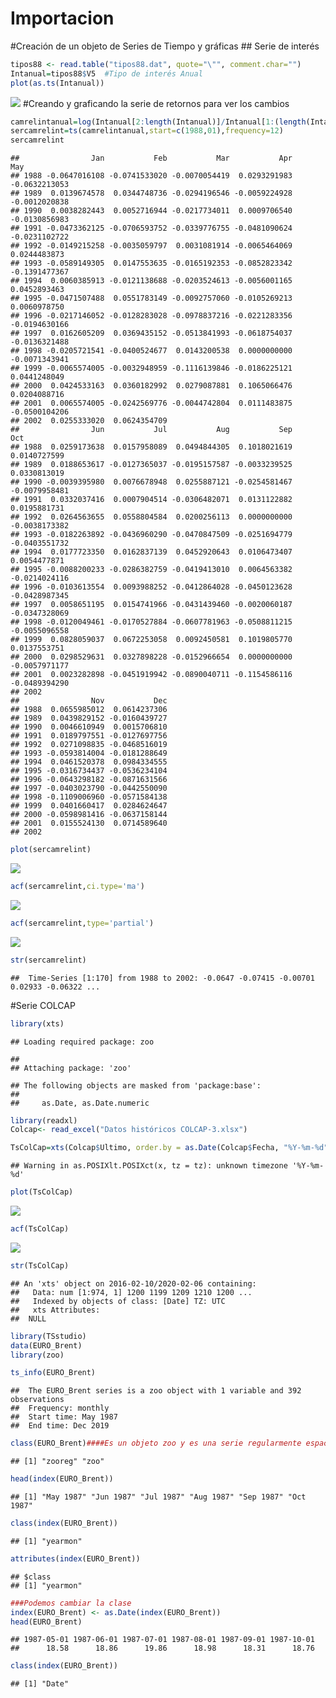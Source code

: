 Importacion
================

\#Creación de un objeto de Series de Tiempo y gráficas \#\# Serie de
interés

``` r
tipos88 <- read.table("tipos88.dat", quote="\"", comment.char="")
Intanual=tipos88$V5  #Tipo de interés Anual
plot(as.ts(Intanual))
```

![](Importacion_files/figure-gfm/importacion-1.png)<!-- --> \#Creando y
graficando la serie de retornos para ver los cambios

``` r
camrelintanual=log(Intanual[2:length(Intanual)]/Intanual[1:(length(Intanual)-1)])
sercamrelint=ts(camrelintanual,start=c(1988,01),frequency=12)
sercamrelint
```

    ##                Jan           Feb           Mar           Apr           May
    ## 1988 -0.0647016108 -0.0741533020 -0.0070054419  0.0293291983 -0.0632213053
    ## 1989  0.0139674578  0.0344748736 -0.0294196546 -0.0059224928 -0.0012020838
    ## 1990  0.0038282443  0.0052716944 -0.0217734011  0.0009706540 -0.0130856983
    ## 1991 -0.0473362125 -0.0706593752 -0.0339776755 -0.0481090624 -0.0231102722
    ## 1992 -0.0149215258 -0.0035059797  0.0031081914 -0.0065464069  0.0244483873
    ## 1993 -0.0589149305  0.0147553635 -0.0165192353 -0.0852823342 -0.1391477367
    ## 1994  0.0060385913 -0.0121138688 -0.0203524613 -0.0056001165  0.0452893463
    ## 1995 -0.0471507488  0.0551783149 -0.0092757060 -0.0105269213  0.0060978750
    ## 1996 -0.0217146052 -0.0128283028 -0.0978837216 -0.0221283356 -0.0194630166
    ## 1997  0.0162605209  0.0369435152 -0.0513841993 -0.0618754037 -0.0136321488
    ## 1998 -0.0205721541 -0.0400524677  0.0143200538  0.0000000000 -0.0071343941
    ## 1999 -0.0065574005 -0.0032948959 -0.1116139846 -0.0186225121  0.0441248049
    ## 2000  0.0424533163  0.0360182992  0.0279087881  0.1065066476  0.0204088716
    ## 2001  0.0065574005 -0.0242569776 -0.0044742804  0.0111483875 -0.0500104206
    ## 2002  0.0255333020  0.0624354709                                          
    ##                Jun           Jul           Aug           Sep           Oct
    ## 1988  0.0259173638  0.0157958089  0.0494844305  0.1018021619  0.0140727599
    ## 1989  0.0188653617 -0.0127365037 -0.0195157587 -0.0033239525  0.0330813019
    ## 1990 -0.0039395980  0.0076678948  0.0255887121 -0.0254581467 -0.0079958481
    ## 1991  0.0332037416  0.0007904514 -0.0306482071  0.0131122882  0.0195881731
    ## 1992  0.0264563655  0.0558804584  0.0200256113  0.0000000000 -0.0038173382
    ## 1993 -0.0182263892 -0.0436960290 -0.0470847509 -0.0251694779 -0.0403551732
    ## 1994  0.0177723350  0.0162837139  0.0452920643  0.0106473407  0.0054477871
    ## 1995 -0.0088200233 -0.0286382759 -0.0419413010  0.0064563382 -0.0214024116
    ## 1996 -0.0103613554  0.0093988252 -0.0412864028 -0.0450123628 -0.0428987345
    ## 1997  0.0058651195  0.0154741966 -0.0431439460 -0.0020060187 -0.0347328069
    ## 1998 -0.0120049461 -0.0170527884 -0.0607781963 -0.0508811215 -0.0055096558
    ## 1999  0.0828059037  0.0672253058  0.0092450581  0.1019805770  0.0137553751
    ## 2000  0.0298529631  0.0327898228 -0.0152966654  0.0000000000 -0.0057971177
    ## 2001  0.0023282898 -0.0451919942 -0.0890040711 -0.1154586116 -0.0489394290
    ## 2002                                                                      
    ##                Nov           Dec
    ## 1988  0.0655985012  0.0614237306
    ## 1989  0.0439829152 -0.0160439727
    ## 1990  0.0046610949  0.0015706810
    ## 1991  0.0189797551 -0.0127697756
    ## 1992  0.0271098835 -0.0468516019
    ## 1993 -0.0593814004 -0.0181288649
    ## 1994  0.0461520378  0.0984334555
    ## 1995 -0.0316734437 -0.0536234104
    ## 1996 -0.0643298182 -0.0871631566
    ## 1997 -0.0403023790 -0.0442550090
    ## 1998 -0.1109006960 -0.0571584138
    ## 1999  0.0401660417  0.0284624647
    ## 2000 -0.0598981416 -0.0637158144
    ## 2001  0.0155524130  0.0714589640
    ## 2002

``` r
plot(sercamrelint)
```

![](Importacion_files/figure-gfm/retornos%20interes-1.png)<!-- -->

``` r
acf(sercamrelint,ci.type='ma')
```

![](Importacion_files/figure-gfm/retornos%20interes-2.png)<!-- -->

``` r
acf(sercamrelint,type='partial')
```

![](Importacion_files/figure-gfm/retornos%20interes-3.png)<!-- -->

``` r
str(sercamrelint)
```

    ##  Time-Series [1:170] from 1988 to 2002: -0.0647 -0.07415 -0.00701 0.02933 -0.06322 ...

\#Serie COLCAP

``` r
library(xts)
```

    ## Loading required package: zoo

    ## 
    ## Attaching package: 'zoo'

    ## The following objects are masked from 'package:base':
    ## 
    ##     as.Date, as.Date.numeric

``` r
library(readxl)
Colcap<- read_excel("Datos históricos COLCAP-3.xlsx")

TsColCap=xts(Colcap$Ultimo, order.by = as.Date(Colcap$Fecha, "%Y-%m-%d"))
```

    ## Warning in as.POSIXlt.POSIXct(x, tz = tz): unknown timezone '%Y-%m-%d'

``` r
plot(TsColCap)
```

![](Importacion_files/figure-gfm/Colcap-1.png)<!-- -->

``` r
acf(TsColCap)
```

![](Importacion_files/figure-gfm/Colcap-2.png)<!-- -->

``` r
str(TsColCap)
```

    ## An 'xts' object on 2016-02-10/2020-02-06 containing:
    ##   Data: num [1:974, 1] 1200 1199 1209 1210 1200 ...
    ##   Indexed by objects of class: [Date] TZ: UTC
    ##   xts Attributes:  
    ##  NULL

``` r
library(TSstudio)
data(EURO_Brent)
library(zoo)

ts_info(EURO_Brent)
```

    ##  The EURO_Brent series is a zoo object with 1 variable and 392 observations
    ##  Frequency: monthly 
    ##  Start time: May 1987 
    ##  End time: Dec 2019

``` r
class(EURO_Brent)####Es un objeto zoo y es una serie regularmente espaciada
```

    ## [1] "zooreg" "zoo"

``` r
head(index(EURO_Brent))
```

    ## [1] "May 1987" "Jun 1987" "Jul 1987" "Aug 1987" "Sep 1987" "Oct 1987"

``` r
class(index(EURO_Brent))
```

    ## [1] "yearmon"

``` r
attributes(index(EURO_Brent))
```

    ## $class
    ## [1] "yearmon"

``` r
###Podemos cambiar la clase
index(EURO_Brent) <- as.Date(index(EURO_Brent))
head(EURO_Brent)
```

    ## 1987-05-01 1987-06-01 1987-07-01 1987-08-01 1987-09-01 1987-10-01 
    ##      18.58      18.86      19.86      18.98      18.31      18.76

``` r
class(index(EURO_Brent))
```

    ## [1] "Date"
